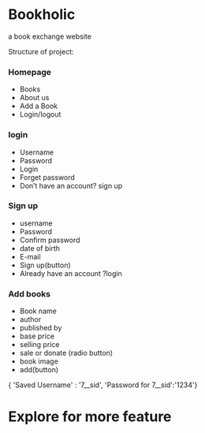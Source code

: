 # Bookholic
a  book exchange website

Structure of project:

### Homepage        
* Books
* About us
* Add a Book
* Login/logout

### login
* Username
* Password
* Login
* Forget password
* Don’t have an account? sign up

### Sign up
* username
* Password
* Confirm password
* date of birth
* E-mail 
* Sign up(button)
* Already have an account ?login

### Add books
* Book name
* author
* published by
* base price
* selling price
* sale or donate (radio button)
* book image
* add(button)

{ 'Saved Username' : '7__sid', 'Password for 7__sid':'1234'}

# Explore for more feature

